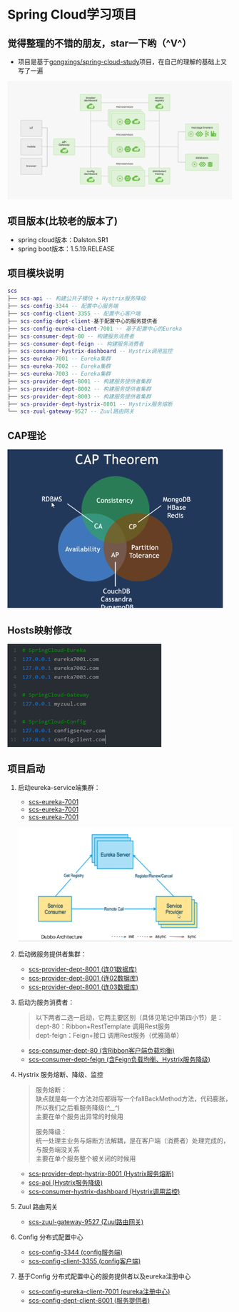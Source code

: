 # Spring Cloud学习项目

## 觉得整理的不错的朋友，star一下哟（^V^）

- 项目是基于[gongxings/spring-cloud-study](https://github.com/gongxings/spring-cloud-study)项目，在自己的理解的基础上又写了一遍

![Springcloud架构图](/images/springcloud架构图.png)

## 项目版本(比较老的版本了)

- spring cloud版本：Dalston.SR1
- spring boot版本：1.5.19.RELEASE

## 项目模块说明

``` lua
scs
├── scs-api -- 构建公共子模块 + Hystrix服务降级
├── scs-config-3344 -- 配置中心服务端 
├── scs-config-client-3355 -- 配置中心客户端 
├── scs-config-dept-client-基于配置中心的服务提供者
├── scs-config-eureka-client-7001 -- 基于配置中心的Eureka
├── scs-consumer-dept-80 -- 构建服务消费者
├── scs-consumer-dept-feign -- 构建服务消费者
├── scs-consumer-hystrix-dashboard -- Hystrix调用监控 
├── scs-eureka-7001 -- Eureka集群
├── scs-eureka-7002 -- Eureka集群
├── scs-eureka-7003 -- Eureka集群
├── scs-provider-dept-8001 -- 构建服务提供者集群
├── scs-provider-dept-8002 -- 构建服务提供者集群
├── scs-provider-dept-8003 -- 构建服务提供者集群
├── scs-provider-dept-hystrix-8001 -- Hystrix服务熔断
└── scs-zuul-gateway-9527 -- Zuul路由网关 
```
## CAP理论

![CAP理论](/images/CAP理论.png)

## Hosts映射修改

![Hosts映射修改](/images/hosts映射修改.png)

## 项目启动

1. 启动eureka-service端集群：
   - [scs-eureka-7001](https://github.com/voishion/scs/tree/master/scs-eureka-7001)
   - [scs-eureka-7001](https://github.com/voishion/scs/tree/master/scs-eureka-7002)
   - [scs-eureka-7001](https://github.com/voishion/scs/tree/master/scs-eureka-7003)
   
   ![eureka注册中心说明](/images/eureka注册中心.png)
   
2. 启动微服务提供者集群：
   - [scs-provider-dept-8001 (连01数据库)](https://github.com/voishion/scs/tree/master/scs-provider-dept-8001)
   - [scs-provider-dept-8001 (连02数据库)](https://github.com/voishion/scs/tree/master/scs-provider-dept-8001)
   - [scs-provider-dept-8001 (连03数据库)](https://github.com/voishion/scs/tree/master/scs-provider-dept-8001)
   
3. 启动为服务消费者：
   > 以下两者二选一启动，它两主要区别（具体见笔记中第四小节）是：<br/>
   > dept-80：Ribbon+RestTemplate 调用Rest服务<br/>
   > dept-feign：Feign+接口 调用Rest服务（优雅简单）
   - [scs-consumer-dept-80 (含Ribbon客户端负载均衡)](https://github.com/voishion/scs/tree/master/scs-consumer-dept-80)
   - [scs-consumer-dept-feign (含Feign负载均衡、Hystrix服务降级)](https://github.com/voishion/scs/tree/master/scs-consumer-dept-feign)
   
4. Hystrix 服务熔断、降级、监控   
   > 服务熔断：<br/>
   > 	缺点就是每一个方法对应都得写一个fallBackMethod方法，代码膨胀，所以我们之后看服务降级(*^__^*)<br/>
   >     主要在单个服务出异常的时候用<br/>
   > 
   > 服务降级：<br/>
   > 	统一处理主业务与熔断方法解耦，是在客户端（消费者）处理完成的，与服务端没关系<br/>
   >     主要在单个服务整个被关闭的时候用
   - [scs-provider-dept-hystrix-8001 (Hystrix服务熔断)](https://github.com/voishion/scs/tree/master/scs-provider-dept-hystrix-8001)
   - [scs-api (Hystrix服务降级)](https://github.com/voishion/scs/tree/master/scs-api)
   - [scs-consumer-hystrix-dashboard (Hystrix调用监控)](https://github.com/voishion/scs/tree/master/scs-consumer-hystrix-dashboard)
   
5. Zuul 路由网关
   
   - [scs-zuul-gateway-9527 (Zuul路由网关)](https://github.com/voishion/scs/tree/master/scs-zuul-gateway-9527)
   
6. Config 分布式配置中心
   - [scs-config-3344 (config服务端)](https://github.com/voishion/scs/tree/master/scs-config-3344)
   - [scs-config-client-3355 (config客户端)](https://github.com/voishion/scs/tree/master/scs-config-client-3355)
   
7. 基于Config 分布式配置中心的服务提供者以及eureka注册中心
   - [scs-config-eureka-client-7001 (eureka注册中心)](https://github.com/voishion/scs/tree/master/scs-config-eureka-client-7001)
   - [scs-config-dept-client-8001 (服务提供者)](https://github.com/voishion/scs/tree/master/scs-config-dept-client-8001)
